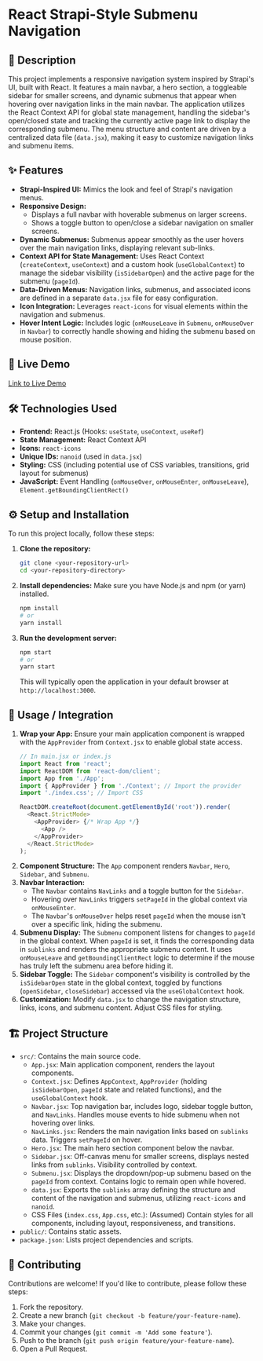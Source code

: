 # React Strapi-Style Submenu Navigation

## 📝 Description

This project implements a responsive navigation system inspired by Strapi's UI, built with React. It features a main navbar, a hero section, a toggleable sidebar for smaller screens, and dynamic submenus that appear when hovering over navigation links in the main navbar. The application utilizes the React Context API for global state management, handling the sidebar's open/closed state and tracking the currently active page link to display the corresponding submenu. The menu structure and content are driven by a centralized data file (`data.jsx`), making it easy to customize navigation links and submenu items.

## ✨ Features

* **Strapi-Inspired UI:** Mimics the look and feel of Strapi's navigation menus.
* **Responsive Design:**
    * Displays a full navbar with hoverable submenus on larger screens.
    * Shows a toggle button to open/close a sidebar navigation on smaller screens.
* **Dynamic Submenus:** Submenus appear smoothly as the user hovers over the main navigation links, displaying relevant sub-links.
* **Context API for State Management:** Uses React Context (`createContext`, `useContext`) and a custom hook (`useGlobalContext`) to manage the sidebar visibility (`isSidebarOpen`) and the active page for the submenu (`pageId`).
* **Data-Driven Menus:** Navigation links, submenus, and associated icons are defined in a separate `data.jsx` file for easy configuration.
* **Icon Integration:** Leverages `react-icons` for visual elements within the navigation and submenus.
* **Hover Intent Logic:** Includes logic (`onMouseLeave` in `Submenu`, `onMouseOver` in `Navbar`) to correctly handle showing and hiding the submenu based on mouse position.

## 🚀 Live Demo

[Link to Live Demo](#) 

## 🛠️ Technologies Used

* **Frontend:** React.js (Hooks: `useState`, `useContext`, `useRef`)
* **State Management:** React Context API
* **Icons:** `react-icons`
* **Unique IDs:** `nanoid` (used in `data.jsx`)
* **Styling:** CSS (including potential use of CSS variables, transitions, grid layout for submenus)
* **JavaScript:** Event Handling (`onMouseOver`, `onMouseEnter`, `onMouseLeave`), `Element.getBoundingClientRect()`

## ⚙️ Setup and Installation

To run this project locally, follow these steps:

1.  **Clone the repository:**
    ```bash
    git clone <your-repository-url>
    cd <your-repository-directory>
    ```

2.  **Install dependencies:**
    Make sure you have Node.js and npm (or yarn) installed.
    ```bash
    npm install
    # or
    yarn install
    ```

3.  **Run the development server:**
    ```bash
    npm start
    # or
    yarn start
    ```
    This will typically open the application in your default browser at `http://localhost:3000`.

## 📖 Usage / Integration

1.  **Wrap your App:** Ensure your main application component is wrapped with the `AppProvider` from `Context.jsx` to enable global state access.
    ```javascript
    // In main.jsx or index.js
    import React from 'react';
    import ReactDOM from 'react-dom/client';
    import App from './App';
    import { AppProvider } from './Context'; // Import the provider
    import './index.css'; // Import CSS

    ReactDOM.createRoot(document.getElementById('root')).render(
      <React.StrictMode>
        <AppProvider> {/* Wrap App */}
          <App />
        </AppProvider>
      </React.StrictMode>
    );
    ```
2.  **Component Structure:** The `App` component renders `Navbar`, `Hero`, `Sidebar`, and `Submenu`.
3.  **Navbar Interaction:**
    * The `Navbar` contains `NavLinks` and a toggle button for the `Sidebar`.
    * Hovering over `NavLinks` triggers `setPageId` in the global context via `onMouseEnter`.
    * The `Navbar`'s `onMouseOver` helps reset `pageId` when the mouse isn't over a specific link, hiding the submenu.
4.  **Submenu Display:** The `Submenu` component listens for changes to `pageId` in the global context. When `pageId` is set, it finds the corresponding data in `sublinks` and renders the appropriate submenu content. It uses `onMouseLeave` and `getBoundingClientRect` logic to determine if the mouse has truly left the submenu area before hiding it.
5.  **Sidebar Toggle:** The `Sidebar` component's visibility is controlled by the `isSidebarOpen` state in the global context, toggled by functions (`openSidebar`, `closeSidebar`) accessed via the `useGlobalContext` hook.
6.  **Customization:** Modify `data.jsx` to change the navigation structure, links, icons, and submenu content. Adjust CSS files for styling.

## 🏗️ Project Structure

* `src/`: Contains the main source code.
    * `App.jsx`: Main application component, renders the layout components.
    * `Context.jsx`: Defines `AppContext`, `AppProvider` (holding `isSidebarOpen`, `pageId` state and related functions), and the `useGlobalContext` hook.
    * `Navbar.jsx`: Top navigation bar, includes logo, sidebar toggle button, and `NavLinks`. Handles mouse events to hide submenu when not hovering over links.
    * `NavLinks.jsx`: Renders the main navigation links based on `sublinks` data. Triggers `setPageId` on hover.
    * `Hero.jsx`: The main hero section component below the navbar.
    * `Sidebar.jsx`: Off-canvas menu for smaller screens, displays nested links from `sublinks`. Visibility controlled by context.
    * `Submenu.jsx`: Displays the dropdown/pop-up submenu based on the `pageId` from context. Contains logic to remain open while hovered.
    * `data.jsx`: Exports the `sublinks` array defining the structure and content of the navigation and submenus, utilizing `react-icons` and `nanoid`.
    * CSS Files (`index.css`, `App.css`, etc.): (Assumed) Contain styles for all components, including layout, responsiveness, and transitions.
* `public/`: Contains static assets.
* `package.json`: Lists project dependencies and scripts.

## 🤝 Contributing

Contributions are welcome! If you'd like to contribute, please follow these steps:

1.  Fork the repository.
2.  Create a new branch (`git checkout -b feature/your-feature-name`).
3.  Make your changes.
4.  Commit your changes (`git commit -m 'Add some feature'`).
5.  Push to the branch (`git push origin feature/your-feature-name`).
6.  Open a Pull Request.
